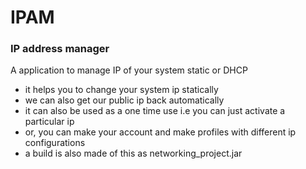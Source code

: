 # IPAM
### IP address manager
A application to manage IP of your system static or DHCP

+ it helps you to change your system ip statically
+ we can also get our public ip back automatically
+ it can also be used as a one time use i.e you can just activate a particular ip
+ or, you can make your account and make profiles with different ip configurations
+ a build is also made of this as networking_project.jar
